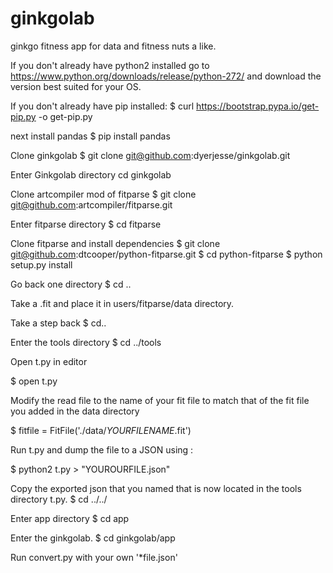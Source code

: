 # ginkgolab
ginkgo fitness app for data and fitness nuts a like.

If you don't already have python2 installed go to https://www.python.org/downloads/release/python-272/ and download the version best suited for your OS.

If you don't already have pip installed:
$ curl https://bootstrap.pypa.io/get-pip.py -o get-pip.py

next install pandas 
$ pip install pandas

Clone ginkgolab
$ git clone git@github.com:dyerjesse/ginkgolab.git

Enter Ginkgolab directory
cd ginkgolab

Clone artcompiler mod of fitparse
$ git clone git@github.com:artcompiler/fitparse.git

Enter fitparse directory
$ cd fitparse

Clone fitparse and install dependencies
$ git clone git@github.com:dtcooper/python-fitparse.git
$ cd python-fitparse
$ python setup.py install

Go back one directory
$ cd ..

Take a .fit and place it in users/fitparse/data directory.

Take a step back
$ cd..

Enter the tools directory
$ cd ../tools

Open t.py in editor

$ open t.py

Modify the read file to the name of your fit file to match that of the fit file you added in the data directory

$ fitfile = FitFile('./data/*YOURFILENAME*.fit')

Run t.py and dump the file to a JSON using :

$ python2 t.py > "YOUROURFILE.json"

Copy the exported json that you named that is now located in the tools directory t.py.
$ cd ../../

Enter app directory
$ cd app

Enter the ginkgolab.
$ cd ginkgolab/app

Run convert.py with your own '*file.json' 
